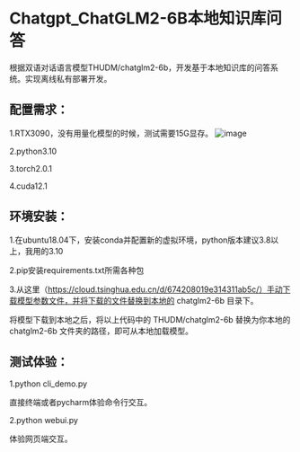 # Chatgpt_ChatGLM2-6B本地知识库问答
根据双语对话语言模型THUDM/chatglm2-6b，开发基于本地知识库的问答系统。实现离线私有部署开发。

## 配置需求：
1.RTX3090，没有用量化模型的时候，测试需要15G显存。
![image](https://github.com/wuli66ly/Chatgpt_ChatGLM2-6B/assets/89437715/880e95b6-c07e-4254-999b-45611bea9a52)

2.python3.10

3.torch2.0.1

4.cuda12.1

## 环境安装：
1.在ubuntu18.04下，安装conda并配置新的虚拟环境，python版本建议3.8以上，我用的3.10

2.pip安装requirements.txt所需各种包

3.从这里（https://cloud.tsinghua.edu.cn/d/674208019e314311ab5c/）手动下载模型参数文件，并将下载的文件替换到本地的 chatglm2-6b 目录下。

将模型下载到本地之后，将以上代码中的 THUDM/chatglm2-6b 替换为你本地的 chatglm2-6b 文件夹的路径，即可从本地加载模型。

## 测试体验：
1.python cli_demo.py

直接终端或者pycharm体验命令行交互。

2.python webui.py

体验网页端交互。

